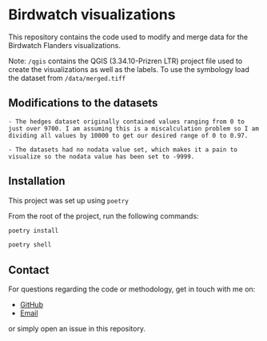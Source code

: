 # Birdwatch visualizations

This repository contains the code used to modify and merge data for the
Birdwatch Flanders visualizations.

Note: `/qgis` contains the QGIS (3.34.10-Prizren LTR) project file used to create the visualizations as well as the labels. To use the symbology load the dataset from `/data/merged.tiff`

## Modifications to the datasets

    - The hedges dataset originally contained values ranging from 0 to just over 9700. I am assuming this is a miscalculation problem so I am dividing all values by 10000 to get our desired range of 0 to 0.97.

    - The datasets had no nodata value set, which makes it a pain to visualize so the nodata value has been set to -9999.

## Installation

This project was set up using `poetry`

From the root of the project, run the following commands:

```zsh
poetry install
```

```zsh
poetry shell
```

## Contact
For questions regarding the code or methodology, get in touch with me on:
- [GitHub](https://github.com/jzvolensky)
- [Email](mailto:juraj.zvolensky@eurac.edu)

or simply open an issue in this repository.
